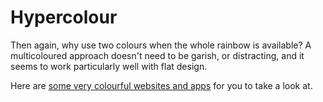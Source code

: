 Hypercolour
===========

Then again, why use two colours when the whole rainbow is available? A multicoloured approach doesn't need to be garish, or distracting, and it seems to work particularly well with flat design. 

Here are [some very colourful websites and apps](https://econsultancy.com/blog/63415-web-design-eye-candy-24-ultra-colourful-user-interfaces) for you to take a look at.